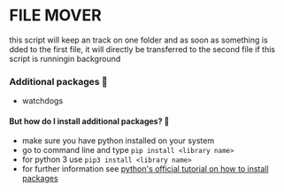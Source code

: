 # FILE MOVER

this script will keep an track on one folder and as soon as something is dded to the first file, it will directly be transferred to the second file if this script is runningin background

### Additional packages 📝

- watchdogs

#### But how do I install additional packages? 🤨

- make sure you have python installed on your system
- go to command line and type `pip install <library name>`
- for python 3 use `pip3 install <library name>`
- for further information see [python's official tutorial on how to install packages](https://packaging.python.org/tutorials/installing-packages/)
